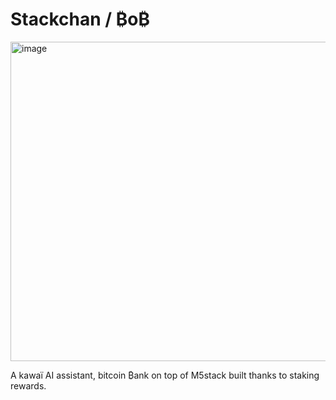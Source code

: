 # Stackchan / ₿o₿

<img width="511" alt="image" src="https://github.com/DavidDerhy/BoB/assets/15603952/c8a39e78-66e3-4c6f-b972-206694c99f63">

A kawaï AI assistant, bitcoin ₿ank on top of M5stack built thanks to staking rewards. 

